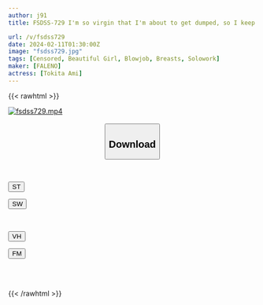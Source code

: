 ```yaml
---
author: j91
title: FSDSS-729 I'm so virgin that I'm about to get dumped, so I keep practicing sex with my childhood friend by inserting 3cm through the cloth... Ami Tokita

url: /v/fsdss729
date: 2024-02-11T01:30:00Z
image: "fsdss729.jpg"
tags: [Censored, Beautiful Girl, Blowjob, Breasts, Solowork]
maker: [FALENO]
actress: [Tokita Ami]
---
```



{{< rawhtml >}}

<div class="video" data-videoid="6X18wbpmLGC9BYD">
    <a href="javascript:;">
        <img src="/v/fsdss729/fsdss729.jpg" width="WIDTH" height="HEIGHT" alt="fsdss729.mp4" loading="lazy">
    </a>
</div>

<script type="text/javascript" src="https://j91.asia/asset/on-demand-st.js"></script>

<br>
  <link rel="stylesheet" href="https://j91.asia/asset/bs5.css">
  
  <center>
  <button class="btn btn-primary" type="button" data-bs-toggle="collapse" data-bs-target=".multi-collapse" aria-expanded="false" aria-controls="multiCollapseExample1 multiCollapseExample2"><h2>Download</h2></button></center>
</p>
<div class="row">
  <div class="col">
    <div class="collapse multi-collapse" id="multiCollapseExample1">
      <div class="card card-body">
	      	      <br>
<div class="buttons">  
<p><a href="https://streamtape.to/v/6X18wbpmLGC9BYD" target="_blank"><button class="btn-hover color-3"><i class="fa fa-download"></i> ST</button></a></p>
<p><a href="https://cdnwish.com/ht54iahhpnms" target="_blank"><button class="btn-hover color-2"><i class="fa fa-download"></i> SW</button></a></p></div>
    </div>
  </div>
</div>
  <div class="col">
    <div class="collapse multi-collapse" id="multiCollapseExample2">
      <div class="card card-body">
	      <br>
<div class="buttons">
<p><a href="https://vidhidepro.com/f/du1rmeqgoqk7"><button class="btn-hover color-9"><i class="fa fa-download"></i> VH</button></a></p>
<p><a href="https://filemoon.sx/d/3sm2sdv8rv5h"><button class="btn-hover color-8"><i class="fa fa-download"></i> FM</button></a></p></div>
<br><br>
      </div>
    </div>
  </div>
</div>

{{< /rawhtml >}}